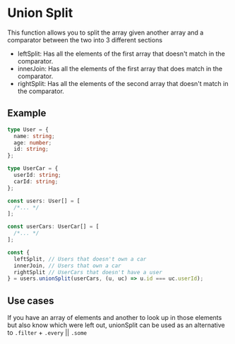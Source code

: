 # Union Split

This function allows you to split the array given another array and a comparator between the two into 3 different sections

- leftSplit: Has all the elements of the first array that doesn't match in the comparator.
- innerJoin: Has all the elements of the first array that does match in the comparator.
- rightSplit: Has all the elements of the second array that doesn't match in the comparator.

## Example

```typescript
type User = {
  name: string;
  age: number;
  id: string;
};

type UserCar = {
  userId: string;
  carId: string;
};

const users: User[] = [
  /*... */
];

const userCars: UserCar[] = [
  /*... */
];

const {
  leftSplit, // Users that doesn't own a car
  innerJoin, // Users that own a car
  rightSplit // UserCars that doesn't have a user
} = users.unionSplit(userCars, (u, uc) => u.id === uc.userId);
```

## Use cases

If you have an array of elements and another to look up in those elements but also know which were left out, unionSplit can be used as an alternative to `.filter` + `.every` || `.some`
